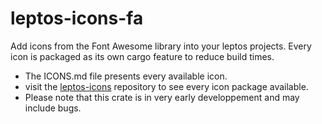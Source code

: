 # leptos-icons-fa

Add icons from the Font Awesome library into your leptos projects. Every icon is packaged as its own cargo feature to reduce build times.

- The ICONS.md file presents every available icon.
- visit the [leptos-icons](https://github.com/Carlosted/leptos-icons) repository to see every icon package available.
- Please note that this crate is in very early developpement and may include bugs.


